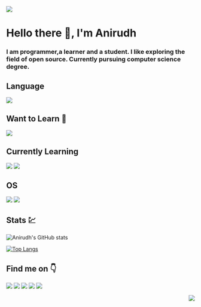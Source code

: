 <img src="https://user-images.githubusercontent.com/94374523/143904768-1c329303-2810-4f41-8b9c-1a0f8cf9b183.png">

# Hello there 👋, I'm Anirudh
### I am programmer,a learner and a student. I like exploring the field of open source. Currently pursuing computer science degree. 
## Language
<img src="https://img.shields.io/badge/C%2B%2B-00599C?style=for-the-badge&logo=c%2B%2B&logoColor=white">

## Want to Learn :green_book:
<img src="https://img.shields.io/badge/Python-14354C?style=for-the-badge&logo=python&logoColor=white">

## Currently Learning
<img src="https://img.shields.io/badge/Java-ED8B00?style=for-the-badge&logo=java&logoColor=white"> <img src="https://img.shields.io/badge/C-00599C?style=for-the-badge&logo=c&logoColor=white">

## OS
<img src="https://img.shields.io/badge/Windows-0078D6?style=for-the-badge&logo=windows&logoColor=white" />  <img src="https://img.shields.io/badge/Ubuntu-E95420?style=for-the-badge&logo=ubuntu&logoColor=white" />

## Stats :chart:
  
 ![Anirudh's GitHub stats](https://github-readme-stats.vercel.app/api?username=AnirudhDaya&show_icons=true&theme=radical)
  
[![Top Langs](https://github-readme-stats.vercel.app/api/top-langs/?username=AnirudhDaya&layout=compact)](https://github.com/AnirudhDaya/github-readme-stats)

## Find me on :point_down:
[<img src="https://img.shields.io/badge/twitter-%231DA1F2.svg?&style=for-the-badge&logo=twitter&logoColor=white">](https://twitter.com/AnirudhDayanand)
[<img src="https://img.shields.io/badge/linkedin-%230077B5.svg?&style=for-the-badge&logo=linkedin&logoColor=white">](https://www.linkedin.com/in/anirudh-dayanand-23a9051b6/)
[<img src="https://img.shields.io/badge/Gmail-D14836?style=for-the-badge&logo=gmail&logoColor=white">](https://mail.google.com/mail/u/?authuser=anirudhdaya@gmail.com)
[<img src="https://img.shields.io/badge/Discord-7289DA?style=for-the-badge&logo=discord&logoColor=white">](https://discordapp.com/users/Ron#5542)
[<img src="https://img.shields.io/badge/Stack_Overflow-FE7A16?style=for-the-badge&logo=stack-overflow&logoColor=white">](https://stackoverflow.com/users/17476515/anirudh-dayanand)

<img src="https://img.shields.io/github/watchers/AnirudhDaya/AnirudhDaya.svg" align="right">
